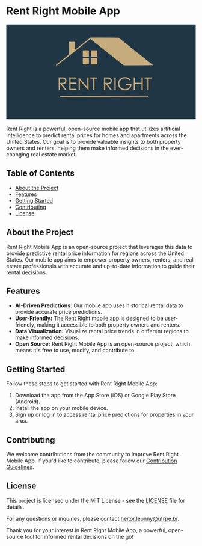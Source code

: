 # Rent Right Mobile App

<p align="center">
  <img src="assets/Logo_RentRight(1x2).png" alt="Rent Right Logo">
</p>

Rent Right is a powerful, open-source mobile app that utilizes artificial intelligence to predict rental prices for homes and apartments across the United States. Our goal is to provide valuable insights to both property owners and renters, helping them make informed decisions in the ever-changing real estate market.

## Table of Contents
- [About the Project](#about-the-project)
- [Features](#features)
- [Getting Started](#getting-started)
- [Contributing](#contributing)
- [License](#license)

## About the Project

Rent Right Mobile App is an open-source project that leverages this data to provide predictive rental price information for regions across the United States. Our mobile app aims to empower property owners, renters, and real estate professionals with accurate and up-to-date information to guide their rental decisions.

## Features

- **AI-Driven Predictions:** Our mobile app uses historical rental data to provide accurate price predictions.
- **User-Friendly:** The Rent Right mobile app is designed to be user-friendly, making it accessible to both property owners and renters.
- **Data Visualization:** Visualize rental price trends in different regions to make informed decisions.
- **Open Source:** Rent Right Mobile App is an open-source project, which means it's free to use, modify, and contribute to.

## Getting Started

Follow these steps to get started with Rent Right Mobile App:

1. Download the app from the App Store (iOS) or Google Play Store (Android).
2. Install the app on your mobile device.
3. Sign up or log in to access rental price predictions for properties in your area.

## Contributing

We welcome contributions from the community to improve Rent Right Mobile App. If you'd like to contribute, please follow our [Contribution Guidelines](CONTRIBUTING.md).

## License

This project is licensed under the MIT License - see the [LICENSE](LICENSE) file for details.

For any questions or inquiries, please contact [heitor.leonny@ufrpe.br](heitor.leonny@ufrpe.br).

Thank you for your interest in Rent Right Mobile App, a powerful, open-source tool for informed rental decisions on the go!
